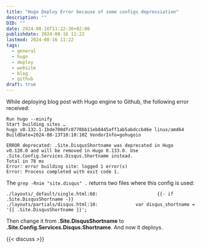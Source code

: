 ```yaml
---
title: "Hugo Deploy Error because of some configs depressiation"
description: ""
DID: ""
date: 2024-08-16T11:22:30+02:00
publishdate: 2024-08-16 11:22
lastmod: 2024-08-16 11:22
tags:
  - general
  - hugo
  - deploy
  - website
  - blog
  - github
draft: true
---
```


While deploying blog post with Hugo engine to Github, the following error received:

```
Run hugo --minify
Start building sites … 
hugo v0.132.1-1bde700dfc0770bb11eb8445aff1ab5abdccb46e linux/amd64 BuildDate=2024-08-13T10:10:10Z VendorInfo=gohugoio

ERROR deprecated: .Site.DisqusShortname was deprecated in Hugo v0.120.0 and will be removed in Hugo 0.133.0. Use .Site.Config.Services.Disqus.Shortname instead.
Total in 78 ms
Error: error building site: logged 1 error(s)
Error: Process completed with exit code 1.
```

The ```grep -Rnie "site.disqus" .``` returns two files where this config is used:

```
./layouts/_default/single.html:68:                      {{- if .Site.DisqusShortname -}}
./layouts/partials/disqus.html:10:              var disqus_shortname = '{{ .Site.DisqusShortname }}';
```

Then change it from **.Site.DisqusShortname** to **.Site.Config.Services.Disqus.Shortname**. And now it deploys.


{{< discuss >}}
